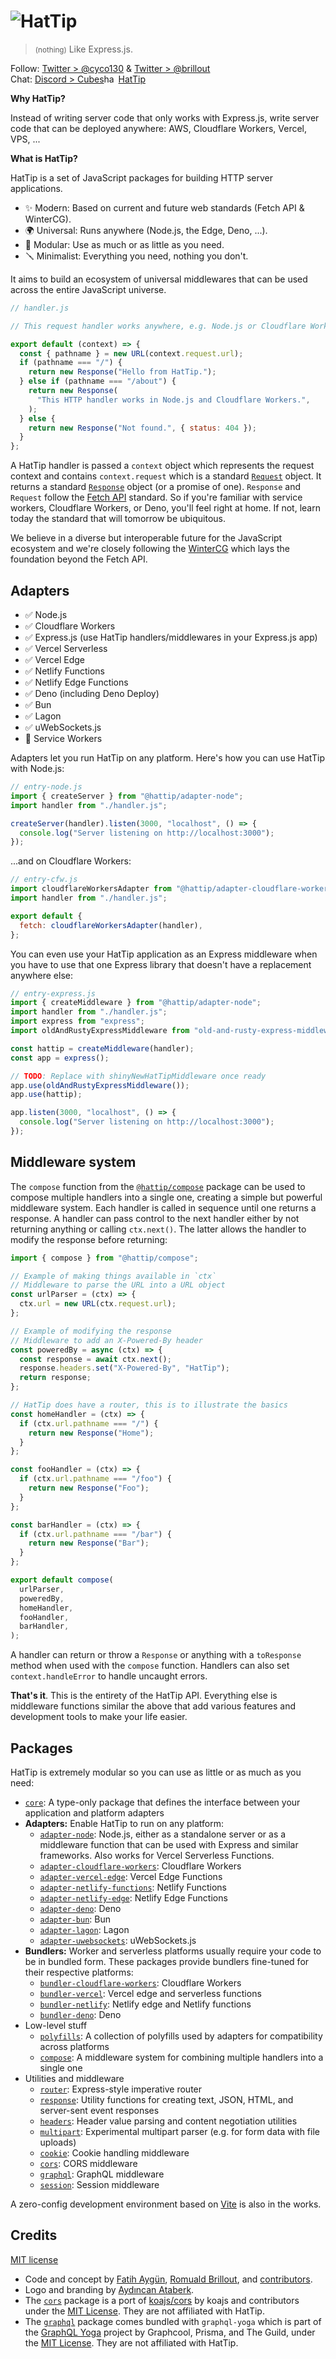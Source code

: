 # ![HatTip](graphics/logo.svg)

> <small>(nothing)</small> Like Express.js.

Follow: [Twitter > @cyco130](https://twitter.com/cyco130) & [Twitter > @brillout](https://twitter.com/brillout)  
Chat: <a href="https://discord.com/invite/vTvXzBMySh">Discord > Cubes<img src="./graphics/hash.svg" height="17" width="23" valign="text-bottom" alt="hash"/>HatTip</a>

**Why HatTip?**

Instead of writing server code that only works with Express.js, write server code that can be deployed anywhere: AWS, Cloudflare Workers, Vercel, VPS, ...

**What is HatTip?**

HatTip is a set of JavaScript packages for building HTTP server applications.

- &#x2728; Modern: Based on current and future web standards (Fetch API & WinterCG).
- &#x1F30D; Universal: Runs anywhere (Node.js, the Edge, Deno, ...).
- &#x1F9E9; Modular: Use as much or as little as you need.
- &#x1FA9B; Minimalist: Everything you need, nothing you don't.

It aims to build an ecosystem of universal middlewares that can be used across the entire JavaScript universe.

```js
// handler.js

// This request handler works anywhere, e.g. Node.js or Cloudflare Workers.

export default (context) => {
  const { pathname } = new URL(context.request.url);
  if (pathname === "/") {
    return new Response("Hello from HatTip.");
  } else if (pathname === "/about") {
    return new Response(
      "This HTTP handler works in Node.js and Cloudflare Workers.",
    );
  } else {
    return new Response("Not found.", { status: 404 });
  }
};
```

A HatTip handler is passed a `context` object which represents the request context and contains `context.request` which is a standard [`Request`](https://developer.mozilla.org/en-US/docs/Web/API/Request) object. It returns a standard [`Response`](https://developer.mozilla.org/en-US/docs/Web/API/Response) object (or a promise of one). `Response` and `Request` follow the [Fetch API](https://developer.mozilla.org/en-US/docs/Web/API/Fetch_API) standard. So if you're familiar with service workers, Cloudflare Workers, or Deno, you'll feel right at home. If not, learn today the standard that will tomorrow be ubiquitous.

We believe in a diverse but interoperable future for the JavaScript ecosystem and we're closely following the [WinterCG](https://wintercg.org/) which lays the foundation beyond the Fetch API.

## Adapters

- ✅ Node.js
- ✅ Cloudflare Workers
- ✅ Express.js (use HatTip handlers/middlewares in your Express.js app)
- ✅ Vercel Serverless
- ✅ Vercel Edge
- ✅ Netlify Functions
- ✅ Netlify Edge Functions
- ✅ Deno (including Deno Deploy)
- ✅ Bun
- ✅ Lagon
- ✅ uWebSockets.js
- 🚧 Service Workers

Adapters let you run HatTip on any platform. Here's how you can use HatTip with Node.js:

```js
// entry-node.js
import { createServer } from "@hattip/adapter-node";
import handler from "./handler.js";

createServer(handler).listen(3000, "localhost", () => {
  console.log("Server listening on http://localhost:3000");
});
```

...and on Cloudflare Workers:

```js
// entry-cfw.js
import cloudflareWorkersAdapter from "@hattip/adapter-cloudflare-workers";
import handler from "./handler.js";

export default {
  fetch: cloudflareWorkersAdapter(handler),
};
```

You can even use your HatTip application as an Express middleware when you have to use that one Express library that doesn't have a replacement anywhere else:

```js
// entry-express.js
import { createMiddleware } from "@hattip/adapter-node";
import handler from "./handler.js";
import express from "express";
import oldAndRustyExpressMiddleware from "old-and-rusty-express-middleware";

const hattip = createMiddleware(handler);
const app = express();

// TODO: Replace with shinyNewHatTipMiddleware once ready
app.use(oldAndRustyExpressMiddleware());
app.use(hattip);

app.listen(3000, "localhost", () => {
  console.log("Server listening on http://localhost:3000");
});
```

## Middleware system

The `compose` function from the [`@hattip/compose`](./packages/compose) package can be used to compose multiple handlers into a single one, creating a simple but powerful middleware system. Each handler is called in sequence until one returns a response. A handler can pass control to the next handler either by not returning anything or calling `ctx.next()`. The latter allows the handler to modify the response before returning:

```js
import { compose } from "@hattip/compose";

// Example of making things available in `ctx`
// Middleware to parse the URL into a URL object
const urlParser = (ctx) => {
  ctx.url = new URL(ctx.request.url);
};

// Example of modifying the response
// Middleware to add an X-Powered-By header
const poweredBy = async (ctx) => {
  const response = await ctx.next();
  response.headers.set("X-Powered-By", "HatTip");
  return response;
};

// HatTip does have a router, this is to illustrate the basics
const homeHandler = (ctx) => {
  if (ctx.url.pathname === "/") {
    return new Response("Home");
  }
};

const fooHandler = (ctx) => {
  if (ctx.url.pathname === "/foo") {
    return new Response("Foo");
  }
};

const barHandler = (ctx) => {
  if (ctx.url.pathname === "/bar") {
    return new Response("Bar");
  }
};

export default compose(
  urlParser,
  poweredBy,
  homeHandler,
  fooHandler,
  barHandler,
);
```

A handler can return or throw a `Response` or anything with a `toResponse` method when used with the `compose` function. Handlers can also set `context.handleError` to handle uncaught errors.

**That's it**. This is the entirety of the HatTip API. Everything else is middleware functions similar the above that add various features and development tools to make your life easier.

## Packages

HatTip is extremely modular so you can use as little or as much as you need:

- [`core`](./packages/base/core): A type-only package that defines the interface between your application and platform adapters
- **Adapters:** Enable HatTip to run on any platform:
  - [`adapter-node`](./packages/adapter/adapter-node): Node.js, either as a standalone server or as a middleware function that can be used with Express and similar frameworks. Also works for Vercel Serverless Functions.
  - [`adapter-cloudflare-workers`](./packages/adapter/adapter-cloudflare-workers): Cloudflare Workers
  - [`adapter-vercel-edge`](./packages/adapter/adapter-vercel-edge): Vercel Edge Functions
  - [`adapter-netlify-functions`](./packages/adapter/adapter-netlify-functions): Netlify Functions
  - [`adapter-netlify-edge`](./packages/adapter/adapter-netlify-edge): Netlify Edge Functions
  - [`adapter-deno`](./packages/adapter/adapter-deno): Deno
  - [`adapter-bun`](./packages/adapter/adapter-bun): Bun
  - [`adapter-lagon`](./packages/adapter/adapter-lagon): Lagon
  - [`adapter-uwebsockets`](./packages/adapter/adapter-uwebsockets): uWebSockets.js
- **Bundlers:** Worker and serverless platforms usually require your code to be in bundled form. These packages provide bundlers fine-tuned for their respective platforms:
  - [`bundler-cloudflare-workers`](./packages/bundler/bundler-cloudflare-workers): Cloudflare Workers
  - [`bundler-vercel`](./packages/bundler/bundler-vercel): Vercel edge and serverless functions
  - [`bundler-netlify`](./packages/bundler/bundler-netlify): Netlify edge and Netlify functions
  - [`bundler-deno`](./packages/bundler/bundler-deno): Deno
- Low-level stuff
  - [`polyfills`](./packages/base/polyfills): A collection of polyfills used by adapters for compatibility across platforms
  - [`compose`](./packages/base/compose): A middleware system for combining multiple handlers into a single one
- Utilities and middleware
  - [`router`](./packages/base/router): Express-style imperative router
  - [`response`](./packages/base/response): Utility functions for creating text, JSON, HTML, and server-sent event responses
  - [`headers`](./packages/base/headers): Header value parsing and content negotiation utilities
  - [`multipart`](./packages/base/multipart): Experimental multipart parser (e.g. for form data with file uploads)
  - [`cookie`](./packages/middleware/cookie): Cookie handling middleware
  - [`cors`](./packages/middleware/cors): CORS middleware
  - [`graphql`](./packages/middleware/graphql): GraphQL middleware
  - [`session`](./packages/middleware/session): Session middleware

A zero-config development environment based on [Vite](https://vitejs.dev) is also in the works.

## Credits

[MIT license](./LICENSE)

- Code and concept by [Fatih Aygün](https://github.com/cyco130), [Romuald Brillout](https://github.com/brillout), and [contributors](https://github.com/hattipjs/hattip/graphs/contributors).
- Logo and branding by [Aydıncan Ataberk](https://www.aydincanataberk.com/).
- The [`cors`](./packages/middleware/cors) package is a port of [koajs/cors](https://github.com/koajs/cors) by koajs and contributors under the [MIT License](./packages/middleware/cors/koajs-cors-license.txt). They are not affiliated with HatTip.
- The [`graphql`](./packages/middleware/graphql) package comes bundled with `graphql-yoga` which is part of the [GraphQL Yoga](https://github.com/dotansimha/graphql-yoga) project by Graphcool, Prisma, and The Guild, under the [MIT License](./packages/middleware/graphql/graphql-yoga.license.txt). They are not affiliated with HatTip.
